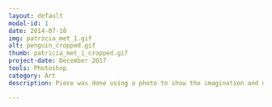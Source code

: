 ```yaml
---
layout: default
modal-id: 1
date: 2014-07-18
img: patricia_met_1.gif
alt: penguin_cropped.gif
thumb: patricia_met_1_cropped.gif
project-date: December 2017
tools: Photoshop
category: Art
description: Piece was done using a photo to show the imagination and motion present in a still moment. Wee!

---
```


